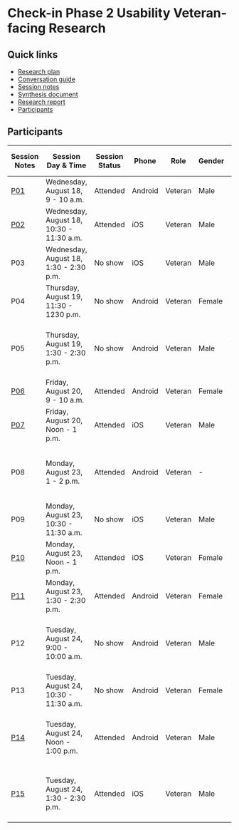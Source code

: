 # Check-in Phase 2 Usability Veteran-facing Research

## Quick links

- [Research plan](https://github.com/department-of-veterans-affairs/va.gov-team/blob/master/products/health-care/checkin/research/veteran-facing/phase2-usability/research-plan.md)
- [Conversation guide](https://github.com/department-of-veterans-affairs/va.gov-team/blob/master/products/health-care/checkin/research/veteran-facing/phase2-usability/conversation-guide.md)
- [Session notes]()
- [Synthesis document]()
- [Research report]()
- [Participants](#participants)

## Participants

| Session Notes   | Session Day & Time | Session Status | Phone | Role                                                  | Gender | Ethnicity                                               | Age      | Education                | Branch             | Location | Metropolitan or Rural Area | Notes |
| ------------------------------------------------------------ |------------ | ------------ | ------------ | ------------ | ----------------------------------------------------- | ------ | ------------------------------------------------------- | -------- | ------------------------ | ------------------ | ------------------ | --------- |
| [P01](https://github.com/department-of-veterans-affairs/va.gov-team/blob/master/products/health-care/checkin/research/veteran-facing/phase2-usability/session-notes/P1.md) | Wednesday, August 18, 9 - 10 a.m. | Attended | Android | Veteran | Male | Black or African American | 65 - 74 | Some college (no degree) | Army | SC | Rural or remote area |  |
| [P02](https://github.com/department-of-veterans-affairs/va.gov-team/blob/master/products/health-care/checkin/research/veteran-facing/phase2-usability/session-notes/P2.md) | Wednesday, August 18, 10:30 - 11:30 a.m. | Attended | iOS | Veteran | Male | White or Caucasian | 65 - 74 | High school diploma or equivalent | Army | PA | Rural or remote area |  |
| P03 | Wednesday, August 18, 1:30 - 2:30 p.m. | No show | iOS | Veteran | Male | - | 35 - 44 | Some college (no degree) | Army | Unknown | Rural or remote area |  |
| P04 | Thursday, August 19, 11:30 - 1230 p.m. | No show | Android | Veteran | Female | White or Caucasian | 55 - 64 | Some college (no degree) | Army | WI | Rural or remote area | *non-native English speaker* |
| P05 | Thursday, August 19, 1:30 - 2:30 p.m. | No show | Android | Veteran | Male | White or Caucasian | 45-54 | Associate's degree/trade certificate/vocational training | Army/Marine Corps | MI | Rural or remote area | *identified cognitive impairments and/or functional disabilities* |
| [P06](https://github.com/department-of-veterans-affairs/va.gov-team/blob/master/products/health-care/checkin/research/veteran-facing/phase2-usability/session-notes/P6.md) | Friday, August 20, 9 - 10 a.m. | Attended | Android | Veteran | Female | White or Caucasian | 65 - 74 | Doctorate degree | Navy | GA | Rural or remote area |  |
| [P07](https://github.com/department-of-veterans-affairs/va.gov-team/blob/master/products/health-care/checkin/research/veteran-facing/phase2-usability/session-notes/P7.md) | Friday, August 20, Noon - 1 p.m. | Attended | iOS | Veteran | Male | White or Caucasian | 65 - 74 | Some college (no degree) | Army | MA | Rural or remote area |  | 
| P08 | Monday, August 23, 1 - 2 p.m. | Attended | Android | Veteran | - | White or Caucasian | 25 - 34 | Some college (no degree) | Army | MD | Major metropolitan area | *identified cognitive impairments and/or functional disabilities* |
| P09 | Monday, August 23, 10:30 - 11:30 a.m. | No show | iOS | Veteran | Male | White or Caucasian | - | High school diploma or equivalent | Army | TN | Major metropolitan area |
| [P10](https://github.com/department-of-veterans-affairs/va.gov-team/blob/master/products/health-care/checkin/research/veteran-facing/phase2-usability/session-notes/P10.md) | Monday, August 23, Noon - 1 p.m. | Attended | iOS | Veteran | Female | White or Caucasian | 35 - 44 | Bachelor's degree | Air Force | MD | Major metropolitan area | *non-native English speaker* |
| [P11](https://github.com/department-of-veterans-affairs/va.gov-team/blob/master/products/health-care/checkin/research/veteran-facing/phase2-usability/session-notes/P11.md) | Monday, August 23, 1:30 - 2:30 p.m. | Attended | Android | Veteran | Female | White or Caucasian | 45 - 54 | Associate's degree/trade certificate/vocational training | Navy | FL | Rural or remote area |  | 
| P12 | Tuesday, August 24, 9:00 - 10:00 a.m. | No show | Android | Veteran | Male | White or Caucasian | 35 - 44 | Associate's degree/trade certificate/vocational training | Army/Marine Corps | MS | Major metropolitan area | *identified cognitive impairments and/or functional disabilities* |
| P13 | Tuesday, August 24, 10:30 - 11:30 a.m. | No show | Android | Veteran | Female | White or Caucasian | 55 - 64 | Some college (No degree) | Air Force | TX | Rural or remote area |  |
| [P14](https://github.com/department-of-veterans-affairs/va.gov-team/blob/master/products/health-care/checkin/research/veteran-facing/phase2-usability/session-notes/P14.md) | Tuesday, August 24, Noon - 1:00 p.m. | Attended | Android | Veteran | Male | White or Caucasian | - | Master's degree | Navy | CA | Rural or remote area | *identified cognitive impairments and/or functional disabilities* |
| [P15](https://github.com/department-of-veterans-affairs/va.gov-team/blob/master/products/health-care/checkin/research/veteran-facing/phase2-usability/session-notes/P15.md) | Tuesday, August 24, 1:30 - 2:30 p.m. | Attended | iOS | Veteran | Male | White or Caucasian | 55 - 64 | Some college (no degree) | Army | IL | Major metropolitan area | *identified cognitive impairments and/or functional disabilities* |
## 
